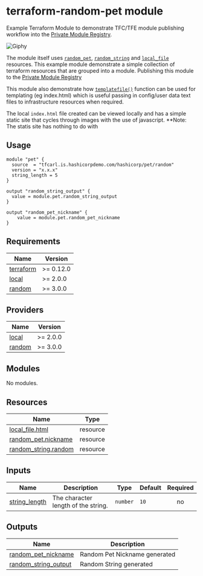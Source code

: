 # terraform-random-pet module
Example Terraform Module to demonstrate TFC/TFE module publishing workflow into the [Private Module Registry](https://www.terraform.io/docs/cloud/registry/index.html).


![Giphy](https://media.giphy.com/media/RbDKaczqWovIugyJmW/giphy.gif)


The module itself uses [`random_pet`](https://registry.terraform.io/providers/hashicorp/random/latest/docs/resources/pet), [`random_string`](https://registry.terraform.io/providers/hashicorp/random/latest/docs/resources/string) and [`local_file`](https://registry.terraform.io/providers/hashicorp/local/latest/docs/resources/file) resources. This example module demonstrate a simple collection of terraform resources that are grouped into a module. Publishing this module to the [Private Module Registry](https://www.terraform.io/docs/cloud/registry/index.html)

This module also demonstrate how [`templatefile()`](https://www.terraform.io/docs/language/functions/templatefile.html) function can be used for templating (eg index.html) which is useful passing in config/user data text files to infrastructure resources when required.

The local `index.html` file created can be viewed locally and has a simple static site that cycles through images with the use of javascript. **Note: The statis site has nothing to do with 

## Usage
```hcl
module "pet" {
  source  = "tfcarl.is.hashicorpdemo.com/hashicorp/pet/random"
  version = "x.x.x"
  string_length = 5
}

output "random_string_output" {
  value = module.pet.random_string_output
}

output "random_pet_nickname" {
    value = module.pet.random_pet_nickname
}
```




<!-- BEGIN_TF_DOCS -->
## Requirements

| Name | Version |
|------|---------|
| <a name="requirement_terraform"></a> [terraform](#requirement\_terraform) | >= 0.12.0 |
| <a name="requirement_local"></a> [local](#requirement\_local) | >= 2.0.0 |
| <a name="requirement_random"></a> [random](#requirement\_random) | >= 3.0.0 |

## Providers

| Name | Version |
|------|---------|
| <a name="provider_local"></a> [local](#provider\_local) | >= 2.0.0 |
| <a name="provider_random"></a> [random](#provider\_random) | >= 3.0.0 |

## Modules

No modules.

## Resources

| Name | Type |
|------|------|
| [local_file.html](https://registry.terraform.io/providers/hashicorp/local/latest/docs/resources/file) | resource |
| [random_pet.nickname](https://registry.terraform.io/providers/hashicorp/random/latest/docs/resources/pet) | resource |
| [random_string.random](https://registry.terraform.io/providers/hashicorp/random/latest/docs/resources/string) | resource |

## Inputs

| Name | Description | Type | Default | Required |
|------|-------------|------|---------|:--------:|
| <a name="input_string_length"></a> [string\_length](#input\_string\_length) | The character length of the string. | `number` | `10` | no |

## Outputs

| Name | Description |
|------|-------------|
| <a name="output_random_pet_nickname"></a> [random\_pet\_nickname](#output\_random\_pet\_nickname) | Random Pet Nickname generated |
| <a name="output_random_string_output"></a> [random\_string\_output](#output\_random\_string\_output) | Random String generated |
<!-- END_TF_DOCS -->